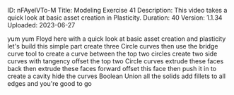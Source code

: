 ID: nFAyelVTo-M
Title: Modeling Exercise 41
Description: This video takes a quick look at basic asset creation in Plasticity.
Duration: 40
Version: 1.1.34
Uploaded: 2023-06-27

yum yum
Floyd here with a quick look at basic
asset creation and plasticity let's
build this simple part create three
Circle curves
then use the bridge curve tool to create
a curve between the top two circles
create two side curves with tangency
offset the top two Circle curves
extrude these faces back then extrude
these faces forward
offset this face then push it in to
create a cavity
hide the curves Boolean Union all the
solids
add fillets to all edges and you're good
to go

